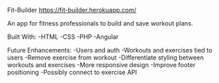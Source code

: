 Fit-Builder
https://fit-builder.herokuapp.com/

An app for fitness professionals to build and save workout plans.

Built With:
-HTML
-CSS
-PHP
-Angular

Future Enhancements:
-Users and auth
-Workouts and exercises tied to users
-Remove exercise from workout
-Differentiate styling between workouts and exercises
-More responsive design
-Improve footer positioning
-Possibly connect to exercise API
